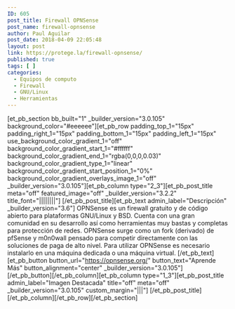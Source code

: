 ```yaml
---
ID: 605
post_title: Firewall OPNSense
post_name: firewall-opnsense
author: Paul Aguilar
post_date: 2018-04-09 22:05:48
layout: post
link: https://protege.la/firewall-opnsense/
published: true
tags: [ ]
categories:
  - Equipos de computo
  - Firewall
  - GNU/Linux
  - Herramientas
---
```

[et_pb_section bb_built="1" \_builder\_version="3.0.105" background_color="#eeeeee"][et_pb_row padding_top_1="15px" padding_right_1="15px" padding_bottom_1="15px" padding_left_1="15px" use_background_color_gradient_1="off" background_color_gradient_start_1="#ffffff" background_color_gradient_end_1="rgba(0,0,0,0.03)" background_color_gradient_type_1="linear" background_color_gradient_start_position_1="0%" background_color_gradient_overlays_image_1="off" \_builder\_version="3.0.105"][et_pb_column type="2_3"][et_pb_post_title meta="off" featured_image="off" \_builder\_version="3.2.2" title_font="||||||||"] [/et_pb_post_title][et_pb_text admin_label="Descripción" \_builder\_version="3.6"] OPNSense es un firewall gratuito y de código abierto para plataformas GNU/Linux y BSD. Cuenta con una gran comunidad en su desarrollo así como herramientas muy bastas y completas para protección de redes. OPNSense surge como un fork (derivado) de pfSense y m0n0wall pensado para competir directamente con las soluciones de paga de alto nivel. Para utilizar OPNSense es necesario instalarlo en una máquina dedicada o una máquina virtual. [/et_pb_text][et_pb_button button_url="https://opnsense.org/" button_text="Aprende Más" button_alignment="center" \_builder\_version="3.0.105"] [/et_pb_button][/et_pb_column][et_pb_column type="1_3"][et_pb_post_title admin_label="Imagen Destacada" title="off" meta="off" \_builder\_version="3.0.105" custom_margin="|||"] [/et_pb_post_title][/et_pb_column][/et_pb_row][/et_pb_section]